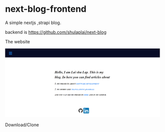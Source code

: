 # next-blog-frontend

A simple nextjs ,strapi blog.

backend is https://github.com/shulaplai/next-blog

The website 

![Alt text](assets\css\web.png "Title")


Download/Clone
